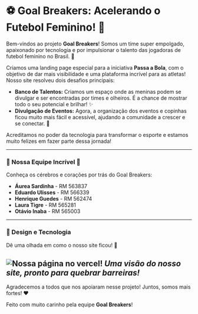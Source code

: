 # ⚽ Goal Breakers: Acelerando o Futebol Feminino! 🚀

Bem-vindos ao projeto **Goal Breakers**! Somos um time super empolgado, apaixonado por tecnologia e por impulsionar o talento das jogadoras de futebol feminino no Brasil. 💪

Criamos uma landing page especial para a iniciativa **Passa a Bola**, com o objetivo de dar mais visibilidade e uma plataforma incrível para as atletas! Nosso site resolveu dois desafios principais:

* **Banco de Talentos:** Criamos um espaço onde as meninas podem se divulgar e ser encontradas por times e olheiros. É a chance de mostrar todo o seu potencial e brilhar! ✨
* **Divulgação de Eventos:** Agora, a organização dos eventos e copinhas ficou muito mais fácil e acessível, ajudando a comunidade a crescer e se conectar. 🤝

Acreditamos no poder da tecnologia para transformar o esporte e estamos muito felizes em fazer parte dessa jornada!

---

### 🌟 Nossa Equipe Incrível 🌟

Conheça os cérebros e corações por trás do Goal Breakers:

* **Áurea Sardinha** - RM 563837
* **Eduardo Ulisses** - RM 566339
* **Henrique Guedes** - RM 562474
* **Laura Tigre** - RM 565281
* **Otávio Inaba** - RM 565003

---

### 🎨 Design e Tecnologia

Dê uma olhada em como o nosso site ficou! 🤩

![Nossa página no vercel!](https://goalbreakers-page.vercel.app/)
*Uma visão do nosso site, pronto para quebrar barreiras!*
---

Agradecemos a todos que nos apoiaram nesse projeto! Juntos, somos mais fortes! ❤️

Feito com muito carinho pela equipe **Goal Breakers**!
